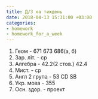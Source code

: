 ```yaml
---
title: Д/З на тиждень
date: 2018-04-13 15:31:00 +03:00
categories:
- homework
- homework_for_a_week
---
```


1. Геом - 671 673 686(а, б)
2. Зар. літ. - ср
3. Алгебра - 42.2(2 стов.) 42.4
4. Мист. - ср
5. Англ 2 група - 53 CD SB
6. Укр. мова - 355
7. Осн. здор. - проект